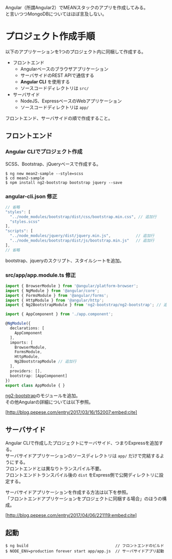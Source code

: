 Angular（所謂Angular2）でMEANスタックのアプリを作成してみる。  
と言いつつMongoDBについてはほぼ言及しない。

# プロジェクト作成手順

以下のアプリケーションを1つのプロジェクト内に同梱して作成する。

- フロントエンド
  - Angularベースのブラウザアプリケーション
  - サーバサイドのREST APIで通信する
  - **Angular CLI** を使用する
  - ソースコードディレクトリは ```src/```
- サーバサイド
  - NodeJS、ExpressベースのWebアプリケーション
  - ソースコードディレクトリは ```app/```

フロントエンド、サーバサイドの順で作成すること。

## フロントエンド

### Angular CLIでプロジェクト作成

SCSS、Bootstrap、jQueryベースで作成する。

```
$ ng new mean2-sample --style=scss
$ cd mean2-sample
$ npm install ng2-bootstrap bootstrap jquery --save
```

### angular-cli.json 修正

```javascript
// 省略
"styles": [
  "../node_modules/bootstrap/dist/css/bootstrap.min.css", // 追加行
  "styles.scss"
],
"scripts": [
  "../node_modules/jquery/dist/jquery.min.js",           // 追加行
  "../node_modules/bootstrap/dist/js/bootstrap.min.js"   // 追加行
],
// 省略
```

bootstrap、jqueryのスクリプト、スタイルシートを追加。

### src/app/app.module.ts 修正

```typescript
import { BrowserModule } from '@angular/platform-browser';
import { NgModule } from '@angular/core';
import { FormsModule } from '@angular/forms';
import { HttpModule } from '@angular/http';
import { Ng2BootstrapModule } from 'ng2-bootstrap/ng2-bootstrap'; // 追加行

import { AppComponent } from './app.component';

@NgModule({
  declarations: [
    AppComponent
  ],
  imports: [
    BrowserModule,
    FormsModule,
    HttpModule,
    Ng2BootstrapModule // 追加行
  ],
  providers: [],
  bootstrap: [AppComponent]
})
export class AppModule { }
```

[ng2-bootstrap](https://valor-software.com/ng2-bootstrap/#/)のモジュールを追加。  
その他Angularの詳細については以下参照。

[http://blog.pepese.com/entry/2017/03/16/152007:embed:cite]


## サーバサイド

Angular CLIで作成したプロジェクトにサーバサイド、つまりExpressを追加する。  
サーバサイドアプリケーションのソースディレクトリは ```app/``` だけで完結するようにする。  
フロントエンドとは異なりトランスパイル不要。  
フロントエンドトランスパイル後の ```dist``` をExpress側で公開ディレクトリに設定する。

サーバサイドアプリケーションを作成する方法は以下を参照。  
「フロントエンドアプリケーションをプロジェクトに同梱する場合」のほうの構成。

[http://blog.pepese.com/entry/2017/04/06/221119:embed:cite]

## 起動

```
$ ng build                                      // フロントエンドのビルド
$ NODE_ENV=production forever start app/app.js  // サーバサイドアプリ起動
```

